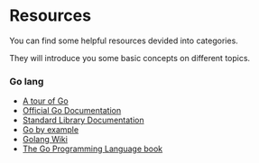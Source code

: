 # Resources

You can find some helpful resources devided into categories.

They will introduce you some basic concepts  on different topics.

### Go lang

* [A tour of Go](https://tour.golang.com/welcome/1)
* [Official Go Documentation](https://golang.org/doc/effective_go.html)
* [Standard Library Documentation](https://golang.org/pkg/)
* [Go by example](https://gobyexample.com/)
* [Golang Wiki](https://github.com/golang/go/wiki)
* [The Go Programming Language book](https://owlweb.ru/wp-content/uploads/2017/04/donovan-a.-kernigan-b.-yazyk-programmirovaniya-go-programmirovanie-dlya-professionalov-2016.pdf)
